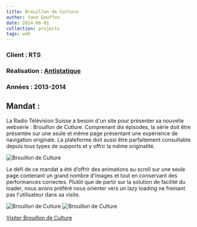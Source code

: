 ```yaml
---
title: Brouillon de Culture
author: Yann Gouffon
date: 2014-06-01
collection: projects
tags: web
---
```


### Client : RTS
### Réalisation : [Antistatique](http://www.antistatique.net/)
### Années : 2013-2014

## Mandat :
La Radio Télévision Suisse a besoin d'un site pour présenter sa nouvelle websérie : Brouillon de Cutlure. Comprenant dix épisodes, la série doit être présentée sur une seule et même page présentant une expérience de navigation originale. La plateforme doit aussi être parfaitement consultable depuis tous types de supports et y offrir la même originalité.

![Brouillon de Culture](http://staging.yago.io/content/images/bdc-1.png)

Le défi de ce mandat a été d’offrir des animations au scroll sur une seule page contenant un grand nombre d'images et tout en conservant des performances correctes. Plutôt que de partir sur la solution de facilité du loader, nous avons préféré nous orienter vers un lazy loading ne freinant pas l'utilisateur dans sa visite.

![Brouillon de Culture](http://staging.yago.io/content/images/bdc-2.png)
![Brouillon de Culture](http://staging.yago.io/content/images/bdc-3.png)

[Visiter Brouillon de Culture](http://www.rts.ch/bdc)
